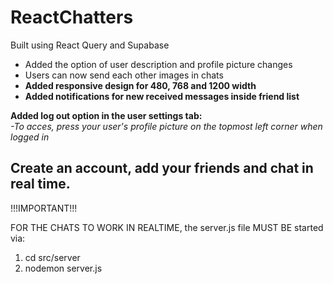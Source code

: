 # ReactChatters

Built using React Query and Supabase

- Added the option of user description and profile picture changes
- Users can now send each other images in chats
- **Added responsive design for 480, 768 and 1200 width**
- **Added notifications for new received messages inside friend list**

**Added log out option in the user settings tab:**
<br>
_-To acces, press your user's profile picture on the topmost left corner when logged in_

<h2>Create an account, add your friends and chat in real time.</h2>

!!!IMPORTANT!!!

FOR THE CHATS TO WORK IN REALTIME, the server.js file MUST BE started via:

1. cd src/server
2. nodemon server.js
